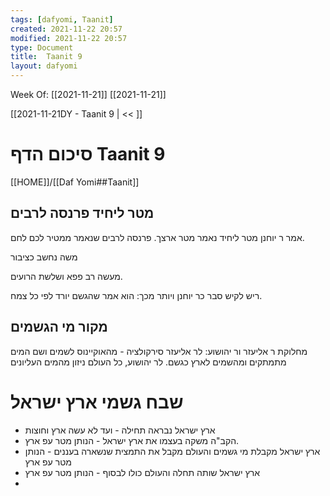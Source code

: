 ```yaml
---
tags: [dafyomi, Taanit] 
created: 2021-11-22 20:57
modified: 2021-11-22 20:57
type: Document
title:  Taanit 9
layout: dafyomi
---
```

Week Of: [[2021-11-21]]
[[2021-11-21]]

[[2021-11-21DY - Taanit 9 | << ]] 

# סיכום הדף  Taanit 9

[[HOME]]/[[Daf Yomi##Taanit]]

## מטר ליחיד פרנסה לרבים
אמר ר יוחנן מטר ליחיד  נאמר מטר ארצך.
פרנסה לרבים שנאמר ממטיר לכם לחם.

משה נחשב כציבור

מעשה רב פפא ושלשת הרועים.

ריש לקיש סבר כר יוחנן ויותר מכך: הוא אמר שהגשם יורד לפי כל צמח.

## מקור מי הגשמים
מחלוקת ר אליעזר ור יהושוע:
לר אליעזר סירקולציה - מהאוקיינוס לשמים ושם המים מתמתקים ומהשמים לארץ כגשם.
לר יהושוע, כל העולם ניזון מהמים העליונים

# שבח גשמי ארץ ישראל
- ארץ ישראל נבראה תחילה - ועד לא עשה ארץ וחוצות
- הקב"ה משקה בעצמו את ארץ ישראל - הנותן מטר עפ ארץ.
- ארץ ישראל מקבלת מי גשמים והעולם מקבל את התמצית שנשארה בעננים - הנותן מטר עפ ארץ
- ארץ ישראל שותה תחלה והעולם כולו לבסוף - הנותן מטר עפ ארץ
-  
 


